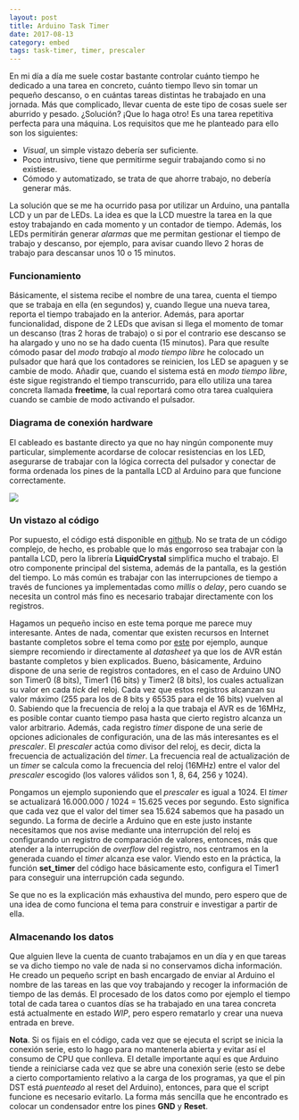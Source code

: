 ```yaml
---
layout: post
title: Arduino Task Timer
date: 2017-08-13
category: embed
tags: task-timer, timer, prescaler
---
```



En mi día a día me suele costar bastante controlar cuánto tiempo he dedicado a una tarea en concreto, cuánto tiempo llevo sin tomar un pequeño descanso, o en cuántas tareas distintas he trabajado en una jornada. Más que complicado, llevar cuenta de este tipo de cosas suele ser aburrido y pesado. ¿Solución? ¡Que lo haga otro! Es una tarea repetitiva perfecta para una máquina. Los requisitos que me he planteado para ello son los siguientes:

* *Visual*, un simple vistazo debería ser suficiente.
* Poco intrusivo, tiene que permitirme seguir trabajando como si no existiese.
* Cómodo y automatizado, se trata de que ahorre trabajo, no debería generar más.

La solución que se me ha ocurrido pasa por utilizar un Arduino, una pantalla LCD y un par de LEDs. La idea es que la LCD muestre la tarea en la que estoy trabajando en cada momento y un contador de tiempo. Además, los LEDs permitirán generar *alarmas* que me permitan gestionar el tiempo de trabajo y descanso, por ejemplo, para avisar cuando llevo 2 horas de trabajo para descansar unos 10 o 15 minutos. 


### Funcionamiento
Básicamente, el sistema recibe el nombre de una tarea, cuenta el tiempo que se trabaja en ella (en segundos) y, cuando llegue una nueva tarea, reporta el tiempo trabajado en la anterior. Además, para aportar funcionalidad, dispone de 2 LEDs que avisan si llega el momento de tomar un descanso (tras 2 horas de trabajo) o si por el contrario ese descanso se ha alargado y uno no se ha dado cuenta (15 minutos). Para que resulte cómodo pasar del *modo trabajo* al *modo tiempo libre* he colocado un pulsador que hará que los contadores se reinicien, los LED se apaguen y se cambie de modo. Añadir que, cuando el sistema está en *modo tiempo libre*, éste sigue registrando el tiempo transcurrido, para ello utiliza una tarea concreta llamada **freetime**, la cual reportará como otra tarea cualquiera cuando se cambie de modo activando el pulsador.

### Diagrama de conexión hardware
El cableado es bastante directo ya que no hay ningún componente muy particular, simplemente acordarse de colocar resistencias en los LED, asegurarse de trabajar con la lógica correcta del pulsador y conectar de forma ordenada los pines de la pantalla LCD al Arduino para que funcione correctamente.

<img src="{{ site.url }}/assets/2017-13-08/diagrama.png" class="post-content-image"/> 

### Un vistazo al código
Por supuesto, el código está disponible en [github](https://github.com/Fynardo/task-timer). No se trata de un código complejo, de hecho, es probable que lo más engorroso sea trabajar con la pantalla LCD, pero la librería **LiquidCrystal** simplifica mucho el trabajo. El otro componente principal del sistema, además de la pantalla, es la gestión del tiempo. Lo más común es trabajar con las interrupciones de tiempo a través de funciones ya implementadas como *millis* o *delay*, pero cuando se necesita un control más fino es necesario trabajar directamente con los registros. 

Hagamos un pequeño inciso en este tema porque me parece muy interesante. Antes de nada, comentar que existen recursos en Internet bastante completos sobre el tema como por [este](http://www.instructables.com/id/Arduino-Timer-Interrupts/) por ejemplo, aunque siempre recomiendo ir directamente al *datasheet* ya que los de AVR están bastante completos y bien explicados. Bueno, básicamente, Arduino dispone de una serie de registros contadores, en el caso de Arduino UNO son Timer0 (8 bits), Timer1 (16 bits) y Timer2 (8 bits), los cuales actualizan su valor en cada *tick* del reloj. Cada vez que estos registros alcanzan su valor máximo (255 para los de 8 bits y 65535 para el de 16 bits) vuelven al 0. Sabiendo que la frecuencia de reloj a la que trabaja el AVR es de 16MHz, es posible contar cuanto tiempo pasa hasta que cierto registro alcanza un valor arbitrario. Además, cada registro *timer* dispone de una serie de opciones adicionales de configuración, una de las más interesantes es el *prescaler*. El *prescaler* actúa como divisor del reloj, es decir, dicta la frecuencia de actualización del *timer*. La frecuencia real de actualización de un *timer* se calcula como la frecuencia del reloj (16MHz) entre el valor del *prescaler* escogido (los valores válidos son 1, 8, 64, 256 y 1024). 

Pongamos un ejemplo suponiendo que el *prescaler* es igual a 1024. El *timer* se actualizará 16.000.000 / 1024 = 15.625 veces por segundo. Esto significa que cada vez que el valor del timer sea 15.624 sabemos que ha pasado un segundo. La forma de decirle a Arduino que en este justo instante necesitamos que nos avise mediante una interrupción del reloj es configurando un registro de comparación de valores, entonces, más que atender a la interrupción de *overflow* del registro, nos centramos en la generada cuando el *timer* alcanza ese valor. Viendo esto en la práctica, la función **set\_timer** del código hace básicamente esto, configura el Timer1 para conseguir una interrupción cada segundo. 

Se que no es la explicación más exhaustiva del mundo, pero espero que de una idea de como funciona el tema para construir e investigar a partir de ella. 

### Almacenando los datos 
Que alguien lleve la cuenta de cuanto trabajamos en un día y en que tareas se va dicho tiempo no vale de nada si no conservamos dicha información. He creado un pequeño script en bash encargado de enviar al Arduino el nombre de las tareas en las que voy trabajando y recoger la información de tiempo de las demás. El procesado de los datos como por ejemplo el tiempo total de cada tarea o cuantos días se ha trabajado en una tarea concreta está actualmente en estado *WIP*, pero espero rematarlo y crear una nueva entrada en breve.

**Nota**. Si os fijais en el código, cada vez que se ejecuta el script se inicia la conexión serie, esto lo hago para no mantenerla abierta y evitar así el consumo de CPU que conlleva. El detalle importante aquí es que Arduino tiende a reiniciarse cada vez que se abre una conexión serie (esto se debe a cierto comportamiento relativo a la carga de los programas, ya que el pin DST está *puenteado* al reset del Arduino), entonces, para que el script funcione es necesario evitarlo. La forma más sencilla que he encontrado es colocar un condensador entre los pines **GND** y **Reset**. 














